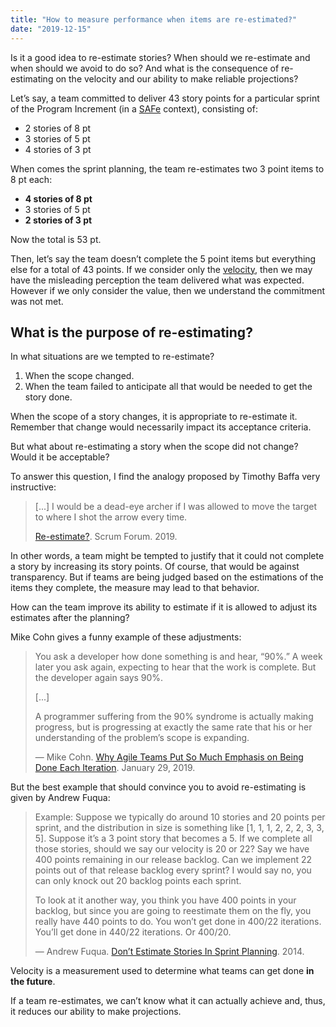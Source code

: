 ```yaml
---
title: "How to measure performance when items are re-estimated?"
date: "2019-12-15"
---
```

Is it a good idea to re-estimate stories? When should we re-estimate and when should we avoid to do so? And what is the consequence of re-estimating on the velocity and our ability to make reliable projections?<!-- end -->

Let’s say, a team committed to deliver 43 story points for a particular sprint of the Program Increment (in a [SAFe](https://www.scaledagileframework.com/program-increment/) context), consisting of:

- 2 stories of 8 pt
- 3 stories of 5 pt
- 4 stories of 3 pt

When comes the sprint planning, the team re-estimates two 3 point items to 8 pt each:

- **4 stories of 8 pt**
- 3 stories of 5 pt
- **2 stories of 3 pt**

Now the total is 53 pt.

Then, let’s say the team doesn’t complete the 5 point items but everything else for a total of 43 points. If we consider only the [velocity](/definitions#velocity), then we may have the misleading perception the team delivered what was expected. However if we only consider the value, then we understand the commitment was not met.

## What is the purpose of re-estimating?

In what situations are we tempted to re-estimate?

1. When the scope changed.
2. When the team failed to anticipate all that would be needed to get the story done.

When the scope of a story changes, it is appropriate to re-estimate it. Remember that change would necessarily impact its acceptance criteria.

But what about re-estimating a story when the scope did not change? Would it be acceptable?

To answer this question, I find the analogy proposed by Timothy Baffa very instructive:

> [...] I would be a dead-eye archer if I was allowed to move the target to where I shot the arrow every time.
> 
> [Re-estimate?](https://www.scrum.org/forum/scrum-forum/32814/re-estimate). Scrum Forum. 2019.

In other words, a team might be tempted to justify that it could not complete a story by increasing its story points. Of course, that would be against transparency. But if teams are being judged based on the estimations of the items they complete, the measure may lead to that behavior. 

How can the team improve its ability to estimate if it is allowed to adjust its estimates after the planning?

Mike Cohn gives a funny example of these adjustments:

> You ask a developer how done something is and hear, “90%.” A week later you ask again, expecting to hear that the work is complete. But the developer again says 90%.
> 
> [...]
> 
> A programmer suffering from the 90% syndrome is actually making progress, but is progressing at exactly the same rate that his or her understanding of the problem’s scope is expanding.
> 
> — Mike Cohn. [Why Agile Teams Put So Much Emphasis on Being Done Each Iteration](https://www.mountaingoatsoftware.com/blog/why-agile-teams-put-so-much-emphasis-on-being-done-each-iteration). January 29, 2019.

But the best example that should convince you to avoid re-estimating is given by Andrew Fuqua:

> Example: Suppose we typically do around 10 stories and 20 points per sprint, and the distribution in size is something like [1, 1, 1, 2, 2, 2, 3, 3, 5]. Suppose it’s a 3 point story that becomes a 5. If we complete all those stories, should we say our velocity is 20 or 22? Say we have 400 points remaining in our release backlog. Can we implement 22 points out of that release backlog every sprint? I would say no, you can only knock out 20 backlog points each sprint.
>
> To look at it another way, you think you have 400 points in your backlog, but since you are going to reestimate them on the fly, you really have 440 points to do. You won’t get done in 400/22 iterations. You’ll get done in 440/22 iterations. Or 400/20.
>
> — Andrew Fuqua. [Don’t Estimate Stories In Sprint Planning](https://www.leadingagile.com/2014/09/dont-estimate-stories-sprint-planning/). 2014.

Velocity is a measurement used to determine what teams can get done **in the future**.

If a team re-estimates, we can’t know what it can actually achieve and, thus, it reduces our ability to make projections.
